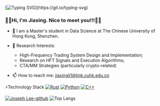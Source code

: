 [![Typing SVG](https://readme-typing-svg.demolab.com?font=Fira+Code&weight=700&size=32&duration=1000&pause=600&center=true&multiline=true&random=false&width=1200&height=100&lines=Welcome+to+Jiaxing's+zone!!!;Hello+World!!!)](https://git.io/typing-svg)

### 👋👋Hi, I'm Jiaxing. Nice to meet you!!!👋👋
- 🔭 I am a Master's student in Data Science at The Chinese University of Hong Kong, Shenzhen.

- 🧠 Research Interests:
    - High-Frequency Trading System Design and Implementation;
    - Research on HFT Signals and Execution Algorithms;
    - CTA/MM Strategies (particularly crypto-related)

- 📫 How to reach me: [jiaxingli1@link.cuhk.edu.cn](mailto:jiaxingli1@link.cuhk.edu.cn)

<!--
**JosephLee03/JosephLee03** is a ✨ _special_ ✨ repository because its `README.md` (this file) appears on your GitHub profile.

Here are some ideas to get you started:

- 🔭 I’m currently working on ...
- 🌱 I’m currently learning ...
- 👯 I’m looking to collaborate on ...
- 🤔 I’m looking for help with ...
- 💬 Ask me about ...
- 📫 How to reach me: ...
- 😄 Pronouns: ...
- ⚡ Fun fact: ...
-->


⚡Technology Stack
[![Rust](https://img.shields.io/badge/Rust-000000?style=for-the-badge&logo=rust&logoColor=white)](https://www.rust-lang.org/)
[![Python](https://img.shields.io/badge/Python-3776AB?style=for-the-badge&logo=python&logoColor=white)](https://www.python.org/)
[![C++](https://img.shields.io/badge/C++-00599C?style=for-the-badge&logo=c%2B%2B&logoColor=white)](https://isocpp.org/)


[![Joseph Lee-github](https://github-readme-stats.vercel.app/api?username=JosephLee03&title_color=0366d6&text_color=ffffff&icon_color=0366d6&bg_color=0D1117)](https://github.com/anuraghazra/github-readme-stats)
![Top Langs](https://github-readme-stats.vercel.app/api/top-langs/?username=JosephLee03&hide_progress=true&title_color=0366d6&text_color=ffffff&icon_color=0366d6&bg_color=0D1117)


